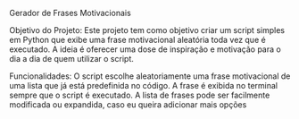 Gerador de Frases Motivacionais

Objetivo do Projeto:
Este projeto tem como objetivo criar um script simples em Python que exibe uma frase motivacional aleatória toda vez que é executado. A ideia é oferecer uma dose de inspiração e motivação para o dia a dia de quem utilizar o script.

Funcionalidades: O script escolhe aleatoriamente uma frase motivacional de uma lista que já está predefinida no código. A frase é exibida no terminal sempre que o script é executado. A lista de frases pode ser facilmente modificada ou expandida, caso eu queira adicionar mais opções
